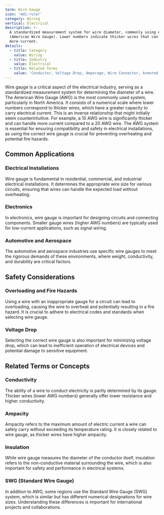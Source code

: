 ```yaml
---
term: Wire Gauge
icon: 'mdi:ruler'
category: Wiring
vertical: Electrical
description: >-
  A standardized measurement system for wire diameter, commonly using AWG
  (American Wire Gauge). Lower numbers indicate thicker wires that can carry
  more current.
details:
  - title: Category
    value: Wiring
  - title: Industry
    value: Electrical
  - title: Related Terms
    value: 'Conductor, Voltage Drop, Amperage, Wire Connector, Armored Cable'
---
```

Wire gauge is a critical aspect of the electrical industry, serving as a standardized measurement system for determining the diameter of a wire. The American Wire Gauge (AWG) is the most commonly used system, particularly in North America. It consists of a numerical scale where lower numbers correspond to thicker wires, which have a greater capacity to carry electrical current. This is an inverse relationship that might initially seem counterintuitive. For example, a 10 AWG wire is significantly thicker and can handle more current compared to a 20 AWG wire. The AWG system is essential for ensuring compatibility and safety in electrical installations, as using the correct wire gauge is crucial for preventing overheating and potential fire hazards.

## Common Applications

### Electrical Installations
Wire gauge is fundamental in residential, commercial, and industrial electrical installations. It determines the appropriate wire size for various circuits, ensuring that wires can handle the expected load without overheating.

### Electronics
In electronics, wire gauge is important for designing circuits and connecting components. Smaller gauge wires (higher AWG numbers) are typically used for low-current applications, such as signal wiring.

### Automotive and Aerospace
The automotive and aerospace industries use specific wire gauges to meet the rigorous demands of these environments, where weight, conductivity, and durability are critical factors.

## Safety Considerations

### Overloading and Fire Hazards
Using a wire with an inappropriate gauge for a circuit can lead to overloading, causing the wire to overheat and potentially resulting in a fire hazard. It is crucial to adhere to electrical codes and standards when selecting wire gauge.

### Voltage Drop
Selecting the correct wire gauge is also important for minimizing voltage drop, which can lead to inefficient operation of electrical devices and potential damage to sensitive equipment.

## Related Terms or Concepts

### Conductivity
The ability of a wire to conduct electricity is partly determined by its gauge. Thicker wires (lower AWG numbers) generally offer lower resistance and higher conductivity.

### Ampacity
Ampacity refers to the maximum amount of electric current a wire can safely carry without exceeding its temperature rating. It is closely related to wire gauge, as thicker wires have higher ampacity.

### Insulation
While wire gauge measures the diameter of the conductor itself, insulation refers to the non-conductive material surrounding the wire, which is also important for safety and performance in electrical systems.

### SWG (Standard Wire Gauge)
In addition to AWG, some regions use the Standard Wire Gauge (SWG) system, which is similar but has different numerical designations for wire sizes. Understanding these differences is important for international projects and collaborations.
